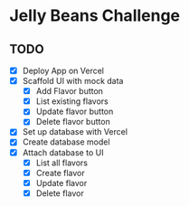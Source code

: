 # Jelly Beans Challenge

## TODO

- [x] Deploy App on Vercel
- [x] Scaffold UI with mock data
  - [x] Add Flavor button
  - [x] List existing flavors
  - [x] Update flavor button
  - [x] Delete flavor button
- [x] Set up database with Vercel
- [x] Create database model
- [x] Attach database to UI
  - [x] List all flavors
  - [x] Create flavor
  - [x] Update flavor
  - [x] Delete flavor
